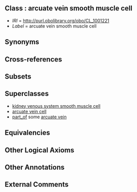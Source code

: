 
## Class : arcuate vein smooth muscle cell

 * *IRI* = http://purl.obolibrary.org/obo/CL_1001221
 * *Label* = arcuate vein smooth muscle cell

## Synonyms


## Cross-references


## Subsets


## Superclasses

 * [kidney venous system smooth muscle cell](../../CL/68/CL_1001068.md)
 * [arcuate vein cell](../../CL/42/CL_1001142.md)
 * [part_of](../../BFO/50/BFO_0000050.md) some [arcuate vein](../../UBERON/19/UBERON_0004719.md)

## Equivalencies


## Other Logical Axioms


## Other Annotations


## External Comments

